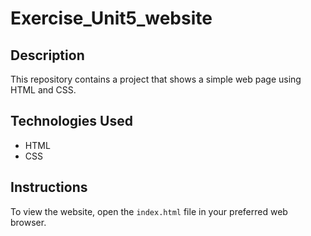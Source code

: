 # Exercise_Unit5_website

## Description
This repository contains a project that shows a simple web page using HTML and CSS.

## Technologies Used
- HTML
- CSS

## Instructions
To view the website, open the `index.html` file in your preferred web browser.

